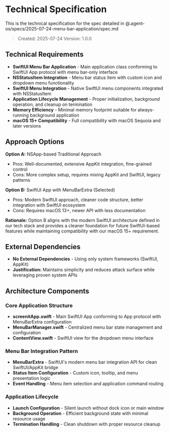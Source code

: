 # Technical Specification

This is the technical specification for the spec detailed in @.agent-os/specs/2025-07-24-menu-bar-application/spec.md

> Created: 2025-07-24
> Version: 1.0.0

## Technical Requirements

- **SwiftUI Menu Bar Application** - Main application class conforming to SwiftUI App protocol with menu bar-only interface
- **NSStatusItem Integration** - Menu bar status item with custom icon and dropdown menu functionality  
- **SwiftUI Menu Integration** - Native SwiftUI menu components integrated with NSStatusItem
- **Application Lifecycle Management** - Proper initialization, background operation, and cleanup on termination
- **Memory Efficiency** - Minimal memory footprint suitable for always-running background application
- **macOS 15+ Compatibility** - Full compatibility with macOS Sequoia and later versions

## Approach Options

**Option A:** NSApp-based Traditional Approach
- Pros: Well-documented, extensive AppKit integration, fine-grained control
- Cons: More complex setup, requires mixing AppKit and SwiftUI, legacy patterns

**Option B:** SwiftUI App with MenuBarExtra (Selected)
- Pros: Modern SwiftUI approach, cleaner code structure, better integration with SwiftUI ecosystem
- Cons: Requires macOS 13+, newer API with less documentation

**Rationale:** Option B aligns with the modern SwiftUI architecture defined in our tech stack and provides a cleaner foundation for future SwiftUI-based features while maintaining compatibility with our macOS 15+ requirement.

## External Dependencies

- **No External Dependencies** - Using only system frameworks (SwiftUI, AppKit)
- **Justification:** Maintains simplicity and reduces attack surface while leveraging proven system APIs

## Architecture Components

### Core Application Structure
- **screenitApp.swift** - Main SwiftUI App conforming to App protocol with MenuBarExtra configuration
- **MenuBarManager.swift** - Centralized menu bar state management and configuration
- **ContentView.swift** - SwiftUI view for the dropdown menu interface

### Menu Bar Integration Pattern
- **MenuBarExtra** - SwiftUI's modern menu bar integration API for clean SwiftUI/AppKit bridge
- **Status Item Configuration** - Custom icon, tooltip, and menu presentation logic
- **Event Handling** - Menu item selection and application command routing

### Application Lifecycle
- **Launch Configuration** - Silent launch without dock icon or main window
- **Background Operation** - Efficient background state with minimal resource usage
- **Termination Handling** - Clean shutdown with proper resource cleanup